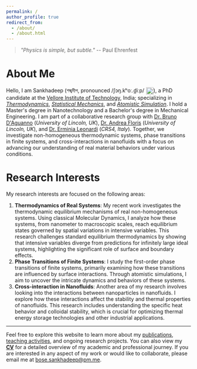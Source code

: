```yaml
---
permalink: /
author_profile: true
redirect_from: 
  - /about/
  - /about.html
---
```

> *"Physics is simple, but subtle."* -- Paul Ehrenfest

About Me
======
Hello, I am Sankhadeep (শঙ্খদীপ, pronounced /ʃɔŋ.kʰoː.d̪iːp/<audio id="pronunciation" src="{{ site.baseurl }}/assets/audio/pronunciation.mp3"></audio>
<button onclick="document.getElementById('pronunciation').play()" style="background:none;border:none;padding:0;margin-left:1px;vertical-align:middle;display:inline;">
  <img src="https://upload.wikimedia.org/wikipedia/commons/2/21/Speaker_Icon.svg" alt="Play Pronunciation" style="width:20px;height:20px;border:0;vertical-align:middle;">
</button>), a PhD candidate at the [Vellore Institute of Technology](https://vit.ac.in/), India; specializing in *[Thermodynamics](https://en.wikipedia.org/wiki/Thermodynamics)*, *[Statistical Mechanics](https://en.wikipedia.org/wiki/Statistical_mechanics)*, and *[Atomistic Simulation](http://www.sklogwiki.org/SklogWiki/index.php/Computer_simulation_techniques)*. I hold a Master's degree in Nanotechnology and a Bachelor's degree in Mechanical Engineering. I am part of a collaborative research group with [Dr. Bruno D'Aguanno](https://sites.google.com/view/brunodaguanno) (*University of Lincoln, UK*), [Dr. Andrea Floris](https://staff.lincoln.ac.uk/afloris) (*University of Lincoln, UK*), and [Dr. Erminia Leonardi](https://www.crs4.it/peopledetails/ermy/leonardi-erminia/) (*CRS4, Italy*). Together, we investigate non-homogeneous thermodynamic systems, phase transitions in finite systems, and cross-interactions in nanofluids with a focus on advancing our understanding of real material behaviors under various conditions.

Research Interests
======
My research interests are focused on the following areas:
1. **Thermodynamics of Real Systems**: My recent work investigates the thermodynamic equilibrium mechanisms of real non-homogeneous systems. Using classical Molecular Dynamics, I analyze how these systems, from nanometer to macroscopic scales, reach equilibrium states governed by spatial variations in intensive variables. This research challenges standard equilibrium thermodynamics by showing that intensive variables diverge from predictions for infinitely large ideal systems, highlighting the significant role of surface and boundary effects.
1. **Phase Transitions of Finite Systems**: I study the first-order phase transitions of finite systems, primarily examining how these transitions are influenced by surface interactions. Through atomistic simulations, I aim to uncover the intricate dynamics and behaviors of these systems.
1. **Cross-interaction in Nanofluids**: Another area of my research involves looking into the interactions between nanoparticles in nanofluids. I explore how these interactions affect the stability and thermal properties of nanofluids. This research includes understanding the specific heat behavior and colloidal stability, which is crucial for optimizing thermal energy storage technologies and other industrial applications.

------
Feel free to explore this website to learn more about my [publications](/publications/), [teaching activities](/teaching/), and ongoing research projects. You can also view my **[CV](/cv/)** for a detailed overview of my academic and professional journey. If you are interested in any aspect of my work or would like to collaborate, please email me at [bose.sankhadeep@pm.me](mailto:bose.sankhadeep@pm.me).
